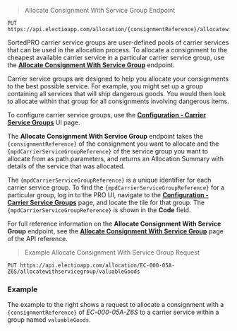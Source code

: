 > Allocate Consignment With Service Group Endpoint
```
PUT https://api.electioapp.com/allocation/{consignmentReference}/allocatewithservicegroup/{mpdCarrierServiceGroupReference}
```

SortedPRO carrier service groups are user-defined pools of carrier services that can be used in the allocation process. To allocate a consignment to the cheapest available carrier service in a particular carrier service group, use the **[Allocate Consignment With Service Group](https://docs.electioapp.com/#/api/AllocateConsignmentWithServiceGroup)** endpoint.  

<aside class="note">
  Carrier service groups are designed to help you allocate your consignments to the best possible service. For example, you might set up a group containing all services that will ship dangerous goods. You would then look to allocate within that group for all consignments involving dangerous items. 

  To configure carrier service groups, use the <strong><a href="https://www.electioapp.com/Configuration/CarrierServiceGroups">Configuration - Carrier Service Groups</a></strong> UI page. 
</aside>  

The **Allocate Consignment With Service Group** endpoint takes the `{consignmentReference}` of the consignment you want to allocate and the `{mpdCarrierServiceGroupReference}` of the service group you want to allocate from as path parameters, and returns an Allocation Summary with details of the service that was allocated. 

The `{mpdCarrierServiceGroupReference}` is a unique identifier for each carrier service group. To find the `{mpdCarrierServiceGroupReference}` for a particular group, log in to the PRO UI, navigate to the **[Configuration - Carrier Service Groups](https://www.electioapp.com/Configuration/CarrierServiceGroups)** page, and locate the tile for that group. The `{mpdCarrierServiceGroupReference}` is shown in the **Code** field.

<aside class="note">
  For full reference information on the <strong>Allocate Consignment With Service Group</strong> endpoint, see the <strong><a href="https://docs.electioapp.com/#/api/AllocateConsignmentWithServiceGroup">Allocate Consignment With Service Group</a></strong> page of the API reference. 
</aside>

> Example Allocate Consignment With Service Group Request
```
PUT https://api.electioapp.com/allocation/EC-000-05A-Z6S/allocatewithservicegroup/valuableGoods
```

### Example

The example to the right shows a request to allocate a consignment with a `{consignmentReference}` of _EC-000-05A-Z6S_ to a carrier service within a group named `valuableGoods`.